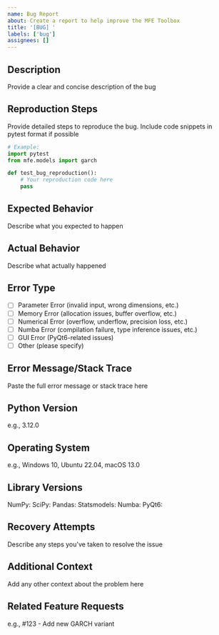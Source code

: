 ```yaml
---
name: Bug Report
about: Create a report to help improve the MFE Toolbox
title: '[BUG] '
labels: ['bug']
assignees: []
---
```


## Description
Provide a clear and concise description of the bug

## Reproduction Steps
Provide detailed steps to reproduce the bug. Include code snippets in pytest format if possible

```python
# Example:
import pytest
from mfe.models import garch

def test_bug_reproduction():
    # Your reproduction code here
    pass
```

## Expected Behavior
Describe what you expected to happen

## Actual Behavior
Describe what actually happened

## Error Type
- [ ] Parameter Error (invalid input, wrong dimensions, etc.)
- [ ] Memory Error (allocation issues, buffer overflow, etc.)
- [ ] Numerical Error (overflow, underflow, precision loss, etc.)
- [ ] Numba Error (compilation failure, type inference issues, etc.)
- [ ] GUI Error (PyQt6-related issues)
- [ ] Other (please specify)

## Error Message/Stack Trace
Paste the full error message or stack trace here

## Python Version
e.g., 3.12.0

## Operating System
e.g., Windows 10, Ubuntu 22.04, macOS 13.0

## Library Versions
NumPy:
SciPy:
Pandas:
Statsmodels:
Numba:
PyQt6:

## Recovery Attempts
Describe any steps you've taken to resolve the issue

## Additional Context
Add any other context about the problem here

## Related Feature Requests
e.g., #123 - Add new GARCH variant